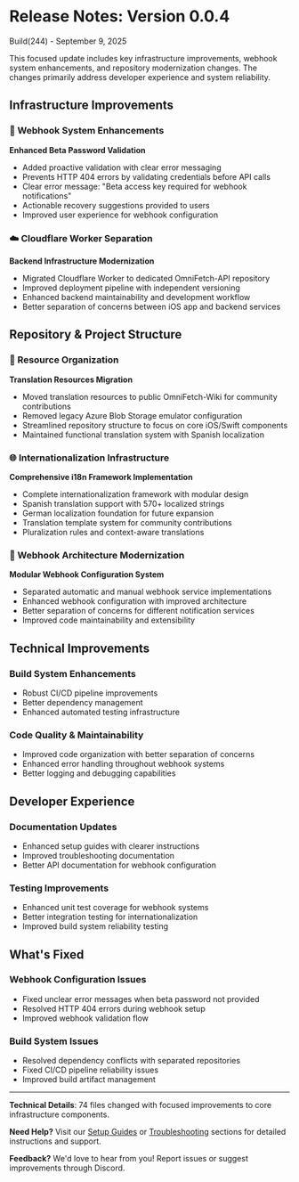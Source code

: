 # Release Notes: Version 0.0.4

Build(244) - September 9, 2025

This focused update includes key infrastructure improvements, webhook system enhancements, and repository modernization changes. The changes primarily address developer experience and system reliability.

## Infrastructure Improvements

### 🔧 Webhook System Enhancements

**Enhanced Beta Password Validation**
- Added proactive validation with clear error messaging
- Prevents HTTP 404 errors by validating credentials before API calls
- Clear error message: "Beta access key required for webhook notifications"
- Actionable recovery suggestions provided to users
- Improved user experience for webhook configuration

### ☁️ Cloudflare Worker Separation

**Backend Infrastructure Modernization**
- Migrated Cloudflare Worker to dedicated OmniFetch-API repository
- Improved deployment pipeline with independent versioning
- Enhanced backend maintainability and development workflow
- Better separation of concerns between iOS app and backend services

## Repository & Project Structure

### 📁 Resource Organization

**Translation Resources Migration**
- Moved translation resources to public OmniFetch-Wiki for community contributions
- Removed legacy Azure Blob Storage emulator configuration
- Streamlined repository structure to focus on core iOS/Swift components
- Maintained functional translation system with Spanish localization

### 🌐 Internationalization Infrastructure

**Comprehensive i18n Framework Implementation**
- Complete internationalization framework with modular design
- Spanish translation support with 570+ localized strings
- German localization foundation for future expansion
- Translation template system for community contributions
- Pluralization rules and context-aware translations

### 🔧 Webhook Architecture Modernization

**Modular Webhook Configuration System**
- Separated automatic and manual webhook service implementations
- Enhanced webhook configuration with improved architecture
- Better separation of concerns for different notification services
- Improved code maintainability and extensibility

## Technical Improvements

### Build System Enhancements
- Robust CI/CD pipeline improvements
- Better dependency management
- Enhanced automated testing infrastructure

### Code Quality & Maintainability
- Improved code organization with better separation of concerns
- Enhanced error handling throughout webhook systems
- Better logging and debugging capabilities

## Developer Experience

### Documentation Updates
- Enhanced setup guides with clearer instructions
- Improved troubleshooting documentation
- Better API documentation for webhook configuration

### Testing Improvements
- Enhanced unit test coverage for webhook systems
- Better integration testing for internationalization
- Improved build system reliability testing

## What's Fixed

### Webhook Configuration Issues
- Fixed unclear error messages when beta password not provided
- Resolved HTTP 404 errors during webhook setup
- Improved webhook validation flow

### Build System Issues
- Resolved dependency conflicts with separated repositories
- Fixed CI/CD pipeline reliability issues
- Improved build artifact management

---

**Technical Details**: 74 files changed with focused improvements to core infrastructure components.

**Need Help?** Visit our [Setup Guides](../setup/) or [Troubleshooting](../troubleshooting/) sections for detailed instructions and support.

**Feedback?** We'd love to hear from you! Report issues or suggest improvements through Discord.